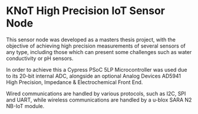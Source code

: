 # KNoT High Precision IoT Sensor Node

This sensor node was developed as a masters thesis project, with the objective of achieving high precision measurements of several sensors of any type, including those which can present some challenges such as water conductivity or pH sensors.

In order to achieve this a Cypress PSoC 5LP Microcontroller was used due to its 20-bit internal ADC, alongside an optional Analog Devices AD5941 High Precision, Impedance & Electrochemical Front End.

Wired communications are handled by various protocols, such as I2C, SPI and UART, while wireless communications are handled by a u-blox SARA N2 NB-IoT module.
